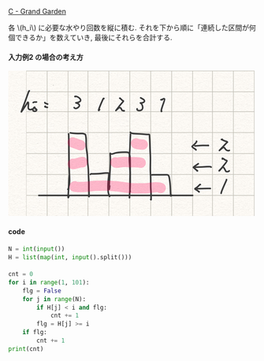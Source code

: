 <!--
.. title: ABC116_C
.. slug: ABC116_C
.. date: 2019-04-10 00:57:39 UTC+09:00
.. tags: ABC
.. category: ABC
.. link: 
.. description: AtCoder abc116_c solution
.. type: text
.. has_math: true
-->

[C - Grand Garden](https://atcoder.jp/contests/abc116/tasks/abc116_c)

各 \\(h_i\\) に必要な水やり回数を縦に積む.
それを下から順に「連続した区間が何個できるか」を数えていき, 最後にそれらを合計する.

####  入力例2 の場合の考え方
![example](../images/abc116_c.png)


#### code

```py
N = int(input())
H = list(map(int, input().split()))

cnt = 0
for i in range(1, 101):
    flg = False
    for j in range(N):
        if H[j] < i and flg:
            cnt += 1
        flg = H[j] >= i
    if flg:
        cnt += 1
print(cnt)
```
